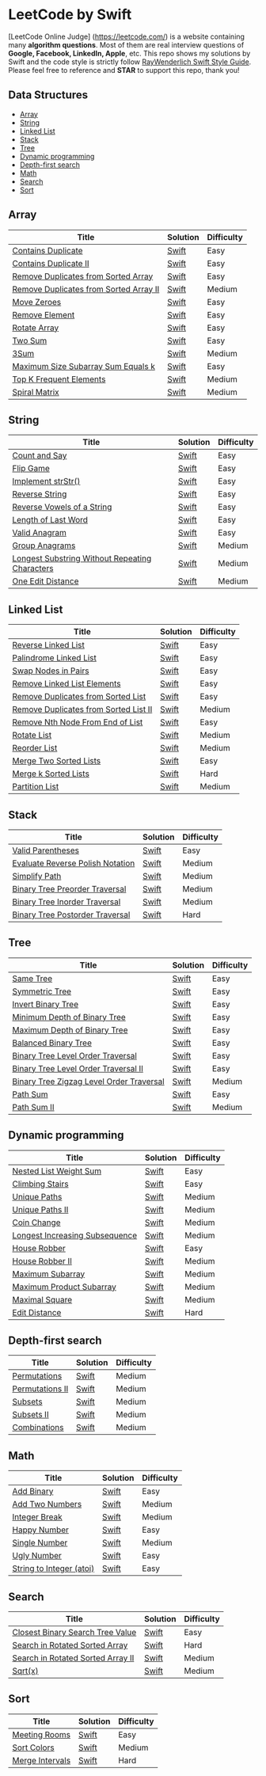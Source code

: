 # LeetCode by Swift
[LeetCode Online Judge] (https://leetcode.com/) is a website containing many **algorithm questions**. Most of them are real interview questions of **Google, Facebook, LinkedIn, Apple**, etc. This repo shows my solutions by Swift and the code style is strictly follow [RayWenderlich Swift Style Guide](https://github.com/raywenderlich/swift-style-guide). Please feel free to reference and **STAR** to support this repo, thank you!

## Data Structures
* [Array](#array)
* [String](#string)
* [Linked List](#linked-list)
* [Stack](#stack)
* [Tree](#tree)
* [Dynamic programming](#dynamic-programming)
* [Depth-first search](#depth-first-search)
* [Math](#math)
* [Search](#search)
* [Sort](#sort)

## Array
| Title | Solution | Difficulty |
| ----- | -------- | ---------- |
[Contains Duplicate](https://leetcode.com/problems/contains-duplicate/)| [Swift](./Array/ContainsDuplicate.swift)| Easy|
[Contains Duplicate II](https://leetcode.com/problems/contains-duplicate-ii/)| [Swift](./Array/ContainsDuplicateII.swift)| Easy|
[Remove Duplicates from Sorted Array](https://leetcode.com/problems/remove-duplicates-from-sorted-array/)| [Swift](./Array/RemoveDuplicatesFromSortedArray.swift)| Easy|
[Remove Duplicates from Sorted Array II](https://leetcode.com/problems/remove-duplicates-from-sorted-array-ii/)| [Swift](./Array/RemoveDuplicatesFromSortedArrayII.swift)| Medium|
[Move Zeroes](https://leetcode.com/problems/move-zeroes/)| [Swift](./Array/MoveZeroes.swift)| Easy|
[Remove Element](https://leetcode.com/problems/remove-element/)| [Swift](./Array/RemoveElement.swift)| Easy|
[Rotate Array](https://leetcode.com/problems/rotate-array/)| [Swift](./Array/RotateArray.swift)| Easy|
[Two Sum](https://leetcode.com/problems/two-sum/)| [Swift](./Array/TwoSum.swift)| Easy|
[3Sum](https://leetcode.com/problems/3sum/)| [Swift](./Array/ThreeSum.swift)| Medium|
[Maximum Size Subarray Sum Equals k](https://leetcode.com/problems/maximum-size-subarray-sum-equals-k/)| [Swift](./Array/MaximumSizeSubarraySumEqualsK.swift)| Easy|
[Top K Frequent Elements](https://leetcode.com/problems/top-k-frequent-elements/)| [Swift](./Array/TopKFrequentElements.swift)| Medium|
[Spiral Matrix](https://leetcode.com/problems/spiral-matrix/)| [Swift](./Array/SpiralMatrix.swift)| Medium|

## String
| Title | Solution | Difficulty |
| ----- | -------- | ---------- |
[Count and Say](https://leetcode.com/problems/count-and-say/)| [Swift](./String/CountAndSay.swift)| Easy|
[Flip Game](https://leetcode.com/problems/flip-game/)| [Swift](./String/FlipGame.swift)| Easy|
[Implement strStr()](https://leetcode.com/problems/implement-strstr/)| [Swift](./String/StrStr.swift)| Easy|
[Reverse String](https://leetcode.com/problems/reverse-string/)| [Swift](./String/ReverseString.swift)| Easy|
[Reverse Vowels of a String](https://leetcode.com/problems/reverse-vowels-of-a-string/)| [Swift](./String/ReverseVowelsOfAString.swift)| Easy|
[Length of Last Word](https://leetcode.com/problems/length-of-last-word/)| [Swift](./String/LengthLastWord.swift)| Easy|
[Valid Anagram](https://leetcode.com/problems/valid-anagram/)| [Swift](./String/ValidAnagram.swift)| Easy|
[Group Anagrams](https://leetcode.com/problems/anagrams/)| [Swift](./String/GroupAnagrams.swift)| Medium|
[Longest Substring Without Repeating Characters](https://leetcode.com/problems/longest-substring-without-repeating-characters/)| [Swift](./String/LongestSubstringWithoutRepeatingCharacters.swift)| Medium|
[One Edit Distance](https://leetcode.com/problems/one-edit-distance/)| [Swift](./String/OneEditDistance.swift)| Medium|

## Linked List
| Title | Solution | Difficulty |
| ----- | -------- | ---------- |
[Reverse Linked List](https://leetcode.com/problems/reverse-linked-list/)| [Swift](./LinkedList/ReverseLinkedList.swift)| Easy|
[Palindrome Linked List](https://leetcode.com/problems/palindrome-linked-list/)| [Swift](./LinkedList/PalindromeLinkedList.swift)| Easy|
[Swap Nodes in Pairs](https://leetcode.com/problems/swap-nodes-in-pairs/)| [Swift](./LinkedList/SwapNodesInPairs.swift)| Easy|
[Remove Linked List Elements](https://leetcode.com/problems/remove-linked-list-elements/)| [Swift](./LinkedList/RemoveLinkedListElements.swift)| Easy|
[Remove Duplicates from Sorted List](https://leetcode.com/problems/remove-duplicates-from-sorted-list/)| [Swift](./LinkedList/RemoveDuplicatesFromSortedList.swift)| Easy|
[Remove Duplicates from Sorted List II](https://leetcode.com/problems/remove-duplicates-from-sorted-list-ii/)| [Swift](./LinkedList/RemoveDuplicatesFromSortedListII.swift)| Medium|
[Remove Nth Node From End of List](https://leetcode.com/problems/remove-nth-node-from-end-of-list/)| [Swift](./LinkedList/RemoveNthFromEnd.swift)| Easy|
[Rotate List](https://leetcode.com/problems/rotate-list/)| [Swift](./LinkedList/RotateList.swift)| Medium|
[Reorder List](https://leetcode.com/problems/reorder-list/)| [Swift](./LinkedList/ReorderList.swift)| Medium|
[Merge Two Sorted Lists](https://leetcode.com/problems/merge-two-sorted-lists/)| [Swift](./LinkedList/MergeTwoSortedLists.swift)| Easy|
[Merge k Sorted Lists](https://leetcode.com/problems/merge-k-sorted-lists/)| [Swift](./LinkedList/MergeKSortedLists.swift)| Hard|
[Partition List](https://leetcode.com/problems/partition-list/)| [Swift](./LinkedList/PartitionList.swift)| Medium|

## Stack
| Title | Solution | Difficulty |
| ----- | -------- | ---------- |
[Valid Parentheses](https://leetcode.com/problems/valid-parentheses/)| [Swift](./Stack/ValidParentheses.swift)| Easy|
[Evaluate Reverse Polish Notation](https://leetcode.com/problems/evaluate-reverse-polish-notation/)| [Swift](./Stack/EvaluateReversePolishNotation.swift)| Medium|
[Simplify Path](https://leetcode.com/problems/simplify-path/)| [Swift](./Stack/SimplifyPath.swift)| Medium|
[Binary Tree Preorder Traversal](https://leetcode.com/problems/binary-tree-preorder-traversal/)| [Swift](./Stack/PreorderTraversal.swift)| Medium|
[Binary Tree Inorder Traversal](https://leetcode.com/problems/binary-tree-inorder-traversal/)| [Swift](./Stack/InorderTraversal.swift)| Medium|
[Binary Tree Postorder Traversal](https://leetcode.com/problems/binary-tree-postorder-traversal/)| [Swift](./Stack/PostorderTraversal.swift)| Hard|

## Tree
| Title | Solution | Difficulty |
| ----- | -------- | ---------- |
[Same Tree](https://oj.leetcode.com/problems/same-tree/)| [Swift](./Tree/SameTree.swift)| Easy|
[Symmetric Tree](https://leetcode.com/problems/symmetric-tree/)| [Swift](./Tree/SymmetricTree.swift)| Easy|
[Invert Binary Tree](https://leetcode.com/problems/invert-binary-tree/)| [Swift](./Tree/InvertBinaryTree)| Easy|
[Minimum Depth of Binary Tree](https://leetcode.com/problems/minimum-depth-of-binary-tree/)| [Swift](./Tree/MinimumDepthOfBinaryTree.swift)| Easy|
[Maximum Depth of Binary Tree](https://leetcode.com/problems/maximum-depth-of-binary-tree/)| [Swift](./Tree/MaximumDepthOfBinaryTree.swift)| Easy|
[Balanced Binary Tree](https://leetcode.com/problems/balanced-binary-tree/)| [Swift](./Tree/BalancedBinaryTree.swift)| Easy|
[Binary Tree Level Order Traversal](https://leetcode.com/problems/binary-tree-level-order-traversal/)| [Swift](./Tree/BinaryTreeLevelOrderTraversal.swift)| Easy|
[Binary Tree Level Order Traversal II](https://leetcode.com/problems/binary-tree-level-order-traversal-ii/)| [Swift](./Tree/BinaryTreeLevelOrderTraversalII.swift)| Easy|
[Binary Tree Zigzag Level Order Traversal](https://leetcode.com/problems/binary-tree-zigzag-level-order-traversal/)| [Swift](./Tree/BinaryTreeZigzagLevelOrderTraversal.swift)| Medium|
[Path Sum](https://leetcode.com/problems/path-sum/)| [Swift](./Tree/PathSum.swift)| Easy|
[Path Sum II](https://leetcode.com/problems/path-sum-ii/)| [Swift](./Tree/PathSumII.swift)| Medium|

## Dynamic programming
| Title | Solution | Difficulty |
| ----- | -------- | ---------- |
[Nested List Weight Sum](https://leetcode.com/problems/nested-list-weight-sum/)| [Swift](./DP/NestedListWeightSum.swift)| Easy|
[Climbing Stairs](https://leetcode.com/problems/climbing-stairs/)| [Swift](./DP/ClimbingStairs.swift)| Easy|
[Unique Paths](https://leetcode.com/problems/unique-paths/)| [Swift](./DP/UniquePaths.swift)| Medium|
[Unique Paths II](https://leetcode.com/problems/unique-paths-ii/)| [Swift](./DP/UniquePathsII.swift)| Medium|
[Coin Change](https://leetcode.com/problems/coin-change/)| [Swift](./DP/CoinChange.swift)| Medium|
[Longest Increasing Subsequence](https://leetcode.com/problems/longest-increasing-subsequence/)| [Swift](./DP/LongestIncreasingSubsequence.swift)| Medium|
[House Robber](https://leetcode.com/problems/house-robber/)| [Swift](./DP/HouseRobber.swift)| Easy|
[House Robber II](https://leetcode.com/problems/house-robber-ii/)| [Swift](./DP/HouseRobberII.swift)| Medium|
[Maximum Subarray](https://leetcode.com/problems/maximum-subarray/)| [Swift](./DP/MaximumSubarray.swift)| Medium|
[Maximum Product Subarray](https://leetcode.com/problems/maximum-product-subarray/)| [Swift](./DP/MaximumProductSubarray.swift)| Medium|
[Maximal Square](https://leetcode.com/problems/maximal-square/)| [Swift](./DP/MaximalSquare.swift)| Medium|
[Edit Distance](https://leetcode.com/problems/edit-distance/)| [Swift](./DP/EditDistance.swift)| Hard|

## Depth-first search
| Title | Solution | Difficulty |
| ----- | -------- | ---------- |
[Permutations](https://leetcode.com/problems/permutations/)| [Swift](./DFS/Permutations.swift)| Medium|
[Permutations II](https://leetcode.com/problems/permutations-ii/)| [Swift](./DFS/PermutationsII.swift)| Medium|
[Subsets](https://leetcode.com/problems/subsets/)| [Swift](./DFS/Subsets.swift)| Medium|
[Subsets II](https://leetcode.com/problems/subsets-ii/)| [Swift](./DFS/SubsetsII.swift)| Medium|
[Combinations](https://leetcode.com/problems/combinations/)| [Swift](./DFS/Combinations.swift)| Medium|

## Math
| Title | Solution | Difficulty |
| ----- | -------- | ---------- |
[Add Binary](https://leetcode.com/problems/add-binary/)| [Swift](./Math/AddBinary.swift)| Easy|
[Add Two Numbers](https://leetcode.com/problems/add-two-numbers/)| [Swift](./Math/AddTwoNumbers.swift)| Medium|
[Integer Break](https://leetcode.com/problems/integer-break/)| [Swift](./Math/IntegerBreak.swift)| Medium|
[Happy Number](https://leetcode.com/problems/happy-number/)| [Swift](./Math/HappyNumber.swift)| Easy|
[Single Number](https://leetcode.com/problems/single-number/)| [Swift](./Math/SingleNumber.swift)| Medium|
[Ugly Number](https://leetcode.com/problems/ugly-number/)| [Swift](./Math/UglyNumber.swift)| Easy|
[String to Integer (atoi)](https://leetcode.com/problems/string-to-integer-atoi/)| [Swift](./Math/Atoi.swift)| Easy|

## Search
| Title | Solution | Difficulty |
| ----- | -------- | ---------- |
[Closest Binary Search Tree Value](https://leetcode.com/problems/closest-binary-search-tree-value/)| [Swift](./Search/ClosestBinarySearchTreeValue.swift)| Easy|
[Search in Rotated Sorted Array](https://leetcode.com/problems/search-in-rotated-sorted-array/)| [Swift](./Search/SearchInRotatedSortedArray.swift)| Hard|
[Search in Rotated Sorted Array II](https://leetcode.com/problems/search-in-rotated-sorted-array-ii/)| [Swift](./Search/SearchInRotatedSortedArrayII.swift)| Medium|
[Sqrt(x)](https://leetcode.com/problems/sqrtx/)| [Swift](./Search/Sqrtx.swift)| Medium|

## Sort
| Title | Solution | Difficulty |
| ----- | -------- | ---------- |
[Meeting Rooms](https://leetcode.com/problems/meeting-rooms/)| [Swift](./Sort/MeetingRooms.swift)| Easy|
[Sort Colors](https://leetcode.com/problems/sort-colors/)| [Swift](./Sort/SortColors.swift)| Medium|
[Merge Intervals](https://leetcode.com/problems/merge-intervals/)| [Swift](./Sort/MergeIntervals.swift)| Hard|
